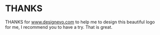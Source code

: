 # THANKS
THANKS for www.designevo.com to help me to design this beautiful logo for me, I recommend you to have a try.
That is great.